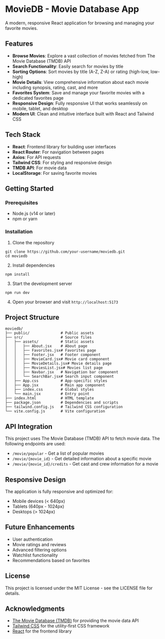 # MovieDB - Movie Database App

A modern, responsive React application for browsing and managing your favorite movies.

## Features

- **Browse Movies**: Explore a vast collection of movies fetched from The Movie Database (TMDB) API
- **Search Functionality**: Easily search for movies by title
- **Sorting Options**: Sort movies by title (A-Z, Z-A) or rating (high-low, low-high)
- **Movie Details**: View comprehensive information about each movie including synopsis, rating, cast, and more
- **Favorites System**: Save and manage your favorite movies with a dedicated favorites page
- **Responsive Design**: Fully responsive UI that works seamlessly on mobile, tablet, and desktop
- **Modern UI**: Clean and intuitive interface built with React and Tailwind CSS

## Tech Stack

- **React**: Frontend library for building user interfaces
- **React Router**: For navigation between pages
- **Axios**: For API requests
- **Tailwind CSS**: For styling and responsive design
- **TMDB API**: For movie data
- **LocalStorage**: For saving favorite movies

## Getting Started

### Prerequisites

- Node.js (v14 or later)
- npm or yarn

### Installation

1. Clone the repository
```
git clone https://github.com/your-username/moviedb.git
cd moviedb
```

2. Install dependencies
```
npm install
```

3. Start the development server
```
npm run dev
```

4. Open your browser and visit `http://localhost:5173`

## Project Structure

```
moviedb/
├── public/              # Public assets
├── src/                 # Source files
│   ├── assets/          # Static assets
│   │   ├── About.jsx    # About page
│   │   ├── Favorites.jsx# Favorites page
│   │   ├── Footer.jsx   # Footer component
│   │   ├── MovieCard.jsx# Movie card component
│   │   ├── MovieDetails.jsx# Movie details page
│   │   ├── MoviesList.jsx# Movies list page
│   │   ├── Navbar.jsx   # Navigation bar component
│   │   └── SearchBar.jsx# Search input component
│   ├── App.css          # App-specific styles
│   ├── App.jsx          # Main app component
│   ├── index.css        # Global styles
│   └── main.jsx         # Entry point
├── index.html           # HTML template
├── package.json         # Dependencies and scripts
├── tailwind.config.js   # Tailwind CSS configuration
└── vite.config.js       # Vite configuration
```

## API Integration

This project uses The Movie Database (TMDB) API to fetch movie data. The following endpoints are used:

- `/movie/popular` - Get a list of popular movies
- `/movie/{movie_id}` - Get detailed information about a specific movie
- `/movie/{movie_id}/credits` - Get cast and crew information for a movie

## Responsive Design

The application is fully responsive and optimized for:
- Mobile devices (< 640px)
- Tablets (640px - 1024px)
- Desktops (> 1024px)

## Future Enhancements

- User authentication
- Movie ratings and reviews
- Advanced filtering options
- Watchlist functionality
- Recommendations based on favorites

## License

This project is licensed under the MIT License - see the LICENSE file for details.

## Acknowledgments

- [The Movie Database (TMDB)](https://www.themoviedb.org/) for providing the movie data API
- [Tailwind CSS](https://tailwindcss.com/) for the utility-first CSS framework
- [React](https://reactjs.org/) for the frontend library
